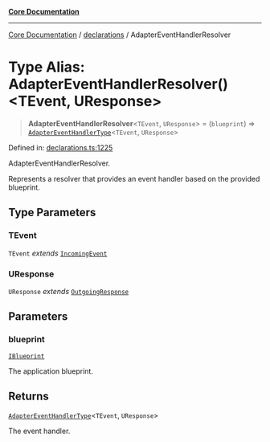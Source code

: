 [**Core Documentation**](../../README.md)

***

[Core Documentation](../../README.md) / [declarations](../README.md) / AdapterEventHandlerResolver

# Type Alias: AdapterEventHandlerResolver()\<TEvent, UResponse\>

> **AdapterEventHandlerResolver**\<`TEvent`, `UResponse`\> = (`blueprint`) => [`AdapterEventHandlerType`](AdapterEventHandlerType.md)\<`TEvent`, `UResponse`\>

Defined in: [declarations.ts:1225](https://github.com/stonemjs/core/blob/b1f29857c7f1e529739f22d486494bed3b22d2c6/src/declarations.ts#L1225)

AdapterEventHandlerResolver.

Represents a resolver that provides an event handler based on the provided blueprint.

## Type Parameters

### TEvent

`TEvent` *extends* [`IncomingEvent`](../../events/IncomingEvent/classes/IncomingEvent.md)

### UResponse

`UResponse` *extends* [`OutgoingResponse`](../../events/OutgoingResponse/classes/OutgoingResponse.md)

## Parameters

### blueprint

[`IBlueprint`](IBlueprint.md)

The application blueprint.

## Returns

[`AdapterEventHandlerType`](AdapterEventHandlerType.md)\<`TEvent`, `UResponse`\>

The event handler.
